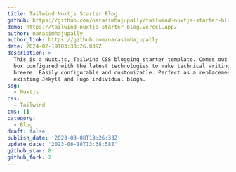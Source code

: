 ```yaml
---
title: Tailwind Nuxtjs Starter Blog
github: https://github.com/narasimhajupally/tailwind-nuxtjs-starter-blog
demo: https://tailwind-nuxtjs-starter-blog.vercel.app/
author: narasimhajupally
author_link: https://github.com/narasimhajupally
date: 2024-02-19T03:33:26.039Z
description: >-
  This is a Nuxt.js, Tailwind CSS blogging starter template. Comes out of the
  box configured with the latest technologies to make technical writing a
  breeze. Easily configurable and customizable. Perfect as a replacement to
  existing Jekyll and Hugo individual blogs.
ssg:
  - Nuxtjs
css:
  - Tailwind
cms: []
category:
  - Blog
draft: false
publish_date: '2023-03-08T13:26:33Z'
update_date: '2023-06-18T13:38:58Z'
github_star: 8
github_fork: 2
---
```

